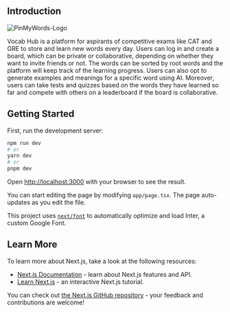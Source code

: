 ## Introduction

![PinMyWords-Logo](https://github.com/ShivangM/pin-my-words/assets/63797338/b4303314-faee-4e88-b6ca-1e7494856e4d)

Vocab Hub is a platform for aspirants of competitive exams like CAT and GRE to store and learn new words every day. Users can log in and create a board, which can be private or collaborative, depending on whether they want to invite friends or not. The words can be sorted by root words and the platform will keep track of the learning progress. Users can also opt to generate examples and meanings for a specific word using AI. Moreover, users can take tests and quizzes based on the words they have learned so far and compete with others on a leaderboard if the board is collaborative.

## Getting Started

First, run the development server:

```bash
npm run dev
# or
yarn dev
# or
pnpm dev
```

Open [http://localhost:3000](http://localhost:3000) with your browser to see the result.

You can start editing the page by modifying `app/page.tsx`. The page auto-updates as you edit the file.

This project uses [`next/font`](https://nextjs.org/docs/basic-features/font-optimization) to automatically optimize and load Inter, a custom Google Font.

## Learn More

To learn more about Next.js, take a look at the following resources:

- [Next.js Documentation](https://nextjs.org/docs) - learn about Next.js features and API.
- [Learn Next.js](https://nextjs.org/learn) - an interactive Next.js tutorial.

You can check out [the Next.js GitHub repository](https://github.com/vercel/next.js/) - your feedback and contributions are welcome!
